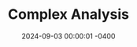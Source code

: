 ---
title: Complex Analysis
class_code: MAT 335
semester_name: Fall 2024
semester_order: 5
order: 1
date: 2024-09-03 00:00:01 -0400
downloads:
  - label: MAT 335 Notes
    url: /downloads/MAT%20335%20Notes.pdf
texts:
  - title: Complex Analysis
    author: Elias Stein and Rami Shakarchi
  - title: Complex Analysis
    author: Lars Ahlfors
  - title: Visual Complex Analysis
    author: Tristan Needham
  - title: Real and Complex Analysis
    author: Walter Rudin
---